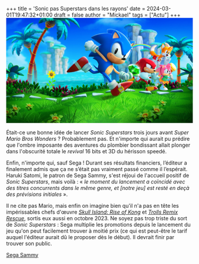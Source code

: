 +++
title = 'Sonic pas Superstars dans les rayons'
date = 2024-03-01T19:47:32+01:00
draft = false
author = "Mickael"
tags = ["Actu"]
+++
![Sonic](./sonic.jpeg)

Était-ce une bonne idée de lancer *Sonic Superstars* trois jours avant *Super Mario Bros Wonders* ? Probablement pas. Et n'importe qui aurait pu prédire que l'ombre imposante des aventures du plombier bondissant allait plonger dans l'obscurité totale le *revival* 16 bits et 3D du hérisson speedé.


Enfin, n'importe qui, sauf Sega ! Durant ses résultats financiers, l’éditeur a finalement admis que ça ne s’était pas vraiment passé comme il l’espérait. Haruki Satomi, le patron de Sega Sammy, s'est réjoui de l'accueil positif de *Sonic Superstars*, mais voilà : « *le moment du lancement a coïncidé avec des titres concurrents dans le même genre, et [notre jeu] est resté en deçà des prévisions initiales* ». 

Il ne cite pas Mario, mais enfin on imagine bien qu'il n'a pas en tête les impérissables chefs d'œuvre *[Skull Island: Rise of Kong](https://fr.wikipedia.org/wiki/Skull_Island:_Rise_of_Kong)* et *[Trolls Remix Rescue](https://store.steampowered.com/app/2199930/DreamWorks_Trolls_Remix_Rescue/)*, sortis eux aussi en octobre 2023. Ne soyez pas trop triste du sort de *Sonic Superstars* : Sega multiplie les promotions depuis le lancement du jeu qu'on peut facilement trouver à moitié prix (ce qui est peut-être le tarif auquel l'éditeur aurait dû le proposer dès le début). Il devrait finir par trouver son public.

[Sega Sammy](https://www.segasammy.co.jp/cms/wp-content/uploads/pdf/en/ir/20240209_q3_major_QA_e.pdf)